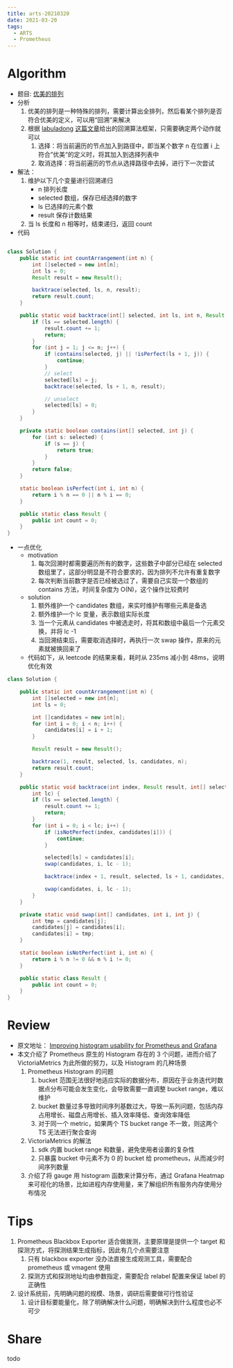 ```yaml
---
title: arts-20210320
date: 2021-03-20
tags:
  - ARTS
  - Prometheus
---
```


# Algorithm

- 题目: [优美的排列](https://leetcode-cn.com/problems/beautiful-arrangement/)
- 分析
  1. 优美的排列是一种特殊的排列，需要计算出全排列，然后看某个排列是否符合优美的定义，可以用“回溯“来解决
  2. 根据 [labuladong]() [这篇文章]()给出的回溯算法框架，只需要确定两个动作就可以
     1. 选择：将当前遍历的节点加入到路径中，即当某个数字 n 在位置 i 上符合”优美“的定义时，将其加入到选择列表中
     2. 取消选择：将当前遍历的节点从选择路径中去掉，进行下一次尝试
- 解法：
  1. 维护以下几个变量进行回溯递归
     - n 排列长度
     - selected 数组，保存已经选择的数字
     - ls 已选择的元素个数
     - result 保存计数结果
  2. 当 ls 长度和 n 相等时，结束递归，返回 count
- 代码

```java

class Solution {
    public static int countArrangement(int n) {
        int []selected = new int[n];
        int ls = 0;
        Result result = new Result();

        backtrace(selected, ls, n, result);
        return result.count;
    }

    public static void backtrace(int[] selected, int ls, int n, Result result) {
        if (ls == selected.length) {
            result.count += 1;
            return;
        }
        for (int j = 1; j <= n; j++) {
            if (contains(selected, j) || !isPerfect(ls + 1, j)) {
                continue;
            }
            // select
            selected[ls] = j;
            backtrace(selected, ls + 1, n, result);

            // unselect
            selected[ls] = 0;
        }
    }

    private static boolean contains(int[] selected, int j) {
        for (int s: selected) {
            if (s == j) {
                return true;
            }
        }
        return false;
    }

    static boolean isPerfect(int i, int n) {
        return i % n == 0 || n % i == 0;
    }

    public static class Result {
        public int count = 0;
    }
}
```

- 一点优化
  - motivation
    1. 每次回溯时都需要遍历所有的数字，这些数子中部分已经在 selected 数组里了，这部分明显是不符合要求的，因为排列不允许有重复数字
    2. 每次判断当前数字是否已经被选过了，需要自己实现一个数组的 contains 方法，时间复杂度为 O(N)，这个操作比较费时
  - solution
    1. 额外维护一个 candidates 数组，来实时维护有哪些元素是备选
    2. 额外维护一个 lc 变量，表示数组实际长度
    3. 当一个元素从 candidates 中被选走时，将其和数组中最后一个元素交换，并将 lc -1
    4. 当回溯结束后，需要取消选择时，再执行一次 swap 操作，原来的元素就被换回来了
  - 代码如下，从 leetcode 的结果来看，耗时从 235ms 减小到 48ms，说明优化有效

```java
class Solution {

    public static int countArrangement(int n) {
        int []selected = new int[n];
        int ls = 0;

        int []candidates = new int[n];
        for (int i = 0; i < n; i++) {
            candidates[i] = i + 1;
        }

        Result result = new Result();

        backtrace(1, result, selected, ls, candidates, n);
        return result.count;
    }

    public static void backtrace(int index, Result result, int[] selected, int ls, int[] candidates,
        int lc) {
        if (ls == selected.length) {
            result.count += 1;
            return;
        }
        for (int i = 0; i < lc; i++) {
            if (isNotPerfect(index, candidates[i])) {
                continue;
            }

            selected[ls] = candidates[i];
            swap(candidates, i, lc - 1);

            backtrace(index + 1, result, selected, ls + 1, candidates, lc - 1);

            swap(candidates, i, lc - 1);
        }
    }

    private static void swap(int[] candidates, int i, int j) {
        int tmp = candidates[j];
        candidates[j] = candidates[i];
        candidates[i] = tmp;
    }

    static boolean isNotPerfect(int i, int n) {
        return i % n != 0 && n % i != 0;
    }

    public static class Result {
        public int count = 0;
    }
}
```

# Review

- 原文地址： [Improving histogram usability for Prometheus and Grafana](https://valyala.medium.com/improving-histogram-usability-for-prometheus-and-grafana-bc7e5df0e350)
- 本文介绍了 Prometheus 原生的 Histogram 存在的 3 个问题，进而介绍了 VictoriaMetrics 为此所做的努力，以及 Histogram 的几种场景
  1. Prometheus Histogram 的问题
     1. bucket 范围无法很好地适应实际的数据分布，原因在于业务迭代时数据点分布可能会发生变化，会导致需要一直调整 bucket range，难以维护
     2. bucket 数量过多导致时间序列基数过大，导致一系列问题，包括内存占用增长、磁盘占用增长、插入效率降低、查询效率降低
     3. 对于同一个 metric，如果两个 TS bucket range 不一致，则这两个 TS 无法进行聚合查询
  2. VictoriaMetrics 的解法
     1. sdk 内置 bucket range 和数量，避免使用者设置的复杂性
     2. 只暴露 bucket 中元素不为 0 的 bucket 给 prometheus，从而减少时间序列数量
  3. 介绍了将 gauge 用 histogram 函数来计算分布，通过 Grafana Heatmap 来可视化的场景，比如进程内存使用量，来了解组织所有服务内存使用分布情况

# Tips

1. Prometheus Blackbox Exporter 适合做拨测，主要原理是提供一个 target 和探测方式，将探测结果生成指标，因此有几个点需要注意
   1. 只有 blackbox exporter 没办法直接生成观测工具，需要配合 prometheus 或 vmagent 使用
   2. 探测方式和探测地址均由参数指定，需要配合 relabel 配置来保证 label 的正确性
2. 设计系统前，先明确问题的规模、场景，调研后需要做可行性验证
   1. 设计目标要能量化，除了明确解决什么问题，明确解决到什么程度也必不可少

# Share

todo

